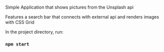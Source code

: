 Simple Application that shows pictures from the Unsplash api

Features a search bar that connects with external api and renders images with CSS Grid

In the project directory, run:

### `npm start`
